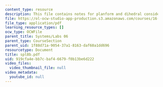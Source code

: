 ```yaml
---
content_type: resource
description: This file contains notes for planform and dihedral considerations.
file: https://ol-ocw-studio-app-production.s3.amazonaws.com/courses/16-01-unified-engineering-i-ii-iii-iv-fall-2005-spring-2006/919cfa4ebb7cbaf46679f0b13be6d222_spl8b.pdf
file_type: application/pdf
learning_resource_types: []
ocw_type: OCWFile
parent_title: Systems/Labs 06
parent_type: CourseSection
parent_uid: 1f88d71a-9054-37a1-8163-daf60a1dd696
resourcetype: Document
title: spl8b.pdf
uid: 919cfa4e-bb7c-baf4-6679-f0b13be6d222
video_files:
  video_thumbnail_file: null
video_metadata:
  youtube_id: null
---
```

